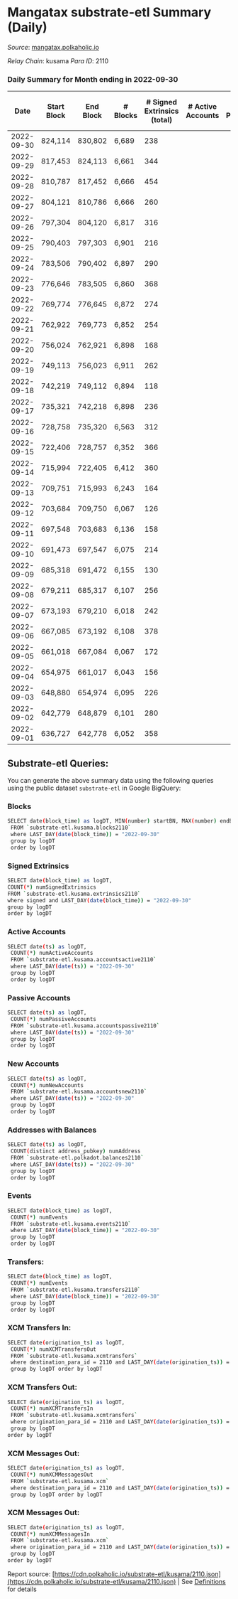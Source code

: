 # Mangatax substrate-etl Summary (Daily)

_Source_: [mangatax.polkaholic.io](https://mangatax.polkaholic.io)

*Relay Chain*: kusama
*Para ID*: 2110



### Daily Summary for Month ending in 2022-09-30


| Date | Start Block | End Block | # Blocks | # Signed Extrinsics (total) | # Active Accounts | # Passive | # New | # Addresses with Balances | # Events | # Transfers | # XCM Transfers In | # XCM Transfers Out | # XCM In | # XCM Out | Issues | 
| ---- | ----------- | --------- | -------- | --------------------------- | ----------------- | --------- | ----- | ------------------------- | -------- | ----------- | ------------------ | ------------------- | -------- | --------- | ------ |
| 2022-09-30 | 824,114 | 830,802 | 6,689 | 238 |  |  |  | 1,339 | 14,012 |   | 13 ($1,072.61) | 8 ($1,470.35) | 13 | 8 |  |
| 2022-09-29 | 817,453 | 824,113 | 6,661 | 344 |  |  |  | 1,339 | 14,058 | 1  | 24 ($1,142.74) | 2 ($5,942.95) | 24 | 23 |  |
| 2022-09-28 | 810,787 | 817,452 | 6,666 | 454 |  |  |  | 1,335 | 14,134 | 3  | 26 ($21,768.09) |   | 25 | 23 |  |
| 2022-09-27 | 804,121 | 810,786 | 6,666 | 260 |  |  |  | 1,329 | 13,843 |   | 14 ($560.57) |   | 14 | 10 |  |
| 2022-09-26 | 797,304 | 804,120 | 6,817 | 316 |  |  |  | 1,328 | 14,289 | 2  | 23 ($129.31) | 19 ($12,320.67) | 23 | 17 |  |
| 2022-09-25 | 790,403 | 797,303 | 6,901 | 216 |  |  |  | 1,322 | 14,325 |   | 14 ($1,230.13) | 1 ($6.01) | 14 | 12 |  |
| 2022-09-24 | 783,506 | 790,402 | 6,897 | 290 |  |  |  | 1,321 | 14,349 | 5  | 15 ($719.55) |   | 15 | 11 |  |
| 2022-09-23 | 776,646 | 783,505 | 6,860 | 368 |  |  |  | 1,320 | 14,363 | 5  | 13 ($670.63) | 10 ($722.74) | 13 | 14 |  |
| 2022-09-22 | 769,774 | 776,645 | 6,872 | 274 |  |  |  | 1,317 | 14,351 | 2  | 16 ($2,096.48) | 14 ($1,145.03) | 17 | 18 |  |
| 2022-09-21 | 762,922 | 769,773 | 6,852 | 254 |  |  |  | 1,314 | 14,265 | 2  | 11 ($935.53) | 7 ($336.32) | 11 | 13 |  |
| 2022-09-20 | 756,024 | 762,921 | 6,898 | 168 |  |  |  | 1,312 | 14,230 |   | 14 ($281.23) | 2 ($69.73) | 14 | 6 |  |
| 2022-09-19 | 749,113 | 756,023 | 6,911 | 262 |  |  |  | 1,312 | 14,411 | 1  | 17 ($602.87) | 10 ($398.49) | 17 | 11 |  |
| 2022-09-18 | 742,219 | 749,112 | 6,894 | 118 |  |  |  | 1,308 | 14,189 |   | 7 ($224.58) | 1  | 7 | 9 |  |
| 2022-09-17 | 735,321 | 742,218 | 6,898 | 236 |  |  |  | 1,308 | 14,330 |   | 9 ($180.24) | 12 ($650.33) | 9 | 16 |  |
| 2022-09-16 | 728,758 | 735,320 | 6,563 | 312 |  |  |  | 1,306 | 13,709 |   | 15 ($726.44) | 8 ($296.50) | 15 | 15 |  |
| 2022-09-15 | 722,406 | 728,757 | 6,352 | 366 |  |  |  | 1,305 | 13,387 | 1  | 32 ($3,514.26) | 10 ($127.35) | 33 | 15 |  |
| 2022-09-14 | 715,994 | 722,405 | 6,412 | 360 |  |  |  | 1,301 | 13,546 |   | 32 ($2,017.73) | 12 ($1,133.81) | 32 | 20 |  |
| 2022-09-13 | 709,751 | 715,993 | 6,243 | 164 |  |  |  | 1,297 | 12,892 |   | 8 ($171.62) | 8 ($388.86) | 8 | 9 |  |
| 2022-09-12 | 703,684 | 709,750 | 6,067 | 126 |  |  |  | 1,296 | 12,508 |   | 4 ($10.75) | 5 ($550.01) | 4 | 7 |  |
| 2022-09-11 | 697,548 | 703,683 | 6,136 | 158 |  |  |  | 1,294 | 12,669 |   | 10 ($506.08) | 3 ($179.38) | 10 | 5 |  |
| 2022-09-10 | 691,473 | 697,547 | 6,075 | 214 |  |  |  | 1,294 | 12,611 |   | 8 ($137.86) | 7 ($909.66) | 8 | 10 |  |
| 2022-09-09 | 685,318 | 691,472 | 6,155 | 130 |  |  |  | 1,293 | 12,682 | 1  | 7 ($41.77) | 3 ($4,768.99) | 8 | 6 |  |
| 2022-09-08 | 679,211 | 685,317 | 6,107 | 256 |  |  |  | 1,293 | 12,746 |   | 15 ($4,970.14) | 4 ($194.05) | 15 | 8 |  |
| 2022-09-07 | 673,193 | 679,210 | 6,018 | 242 |  |  |  | 1,291 | 12,567 | 3  | 7 ($279.11) | 11 ($2,396.71) | 7 | 10 |  |
| 2022-09-06 | 667,085 | 673,192 | 6,108 | 378 |  |  |  | 1,289 | 12,867 | 6  | 7 ($1,605.49) | 4 ($113.16) | 8 | 4 |  |
| 2022-09-05 | 661,018 | 667,084 | 6,067 | 172 |  |  |  | 1,285 | 12,567 |   | 10 ($266.93) | 4 ($105.09) | 11 | 8 |  |
| 2022-09-04 | 654,975 | 661,017 | 6,043 | 156 |  |  |  | 1,281 | 12,477 |   | 5 ($71.58) | 1 ($42.46) | 5 | 6 |  |
| 2022-09-03 | 648,880 | 654,974 | 6,095 | 226 |  |  |  | 1,281 | 12,711 |   | 17 ($3,803.86) | 5 ($2,126.26) | 17 | 8 |  |
| 2022-09-02 | 642,779 | 648,879 | 6,101 | 280 |  |  |  | 1,277 | 12,775 |   | 23 ($353.06) | 12 ($688.61) | 23 | 15 |  |
| 2022-09-01 | 636,727 | 642,778 | 6,052 | 358 |  |  |  | 1,270 | 12,804 | 4  | 30 ($833.66) | 24 ($11,520.87) | 33 | 28 |  |

## Substrate-etl Queries:
You can generate the above summary data using the following queries using the public dataset `substrate-etl` in Google BigQuery:

### Blocks
```bash
SELECT date(block_time) as logDT, MIN(number) startBN, MAX(number) endBN, COUNT(*) numBlocks 
 FROM `substrate-etl.kusama.blocks2110`  
 where LAST_DAY(date(block_time)) = "2022-09-30" 
 group by logDT 
 order by logDT
```

### Signed Extrinsics
```bash
SELECT date(block_time) as logDT, 
COUNT(*) numSignedExtrinsics 
FROM `substrate-etl.kusama.extrinsics2110`  
where signed and LAST_DAY(date(block_time)) = "2022-09-30" 
group by logDT 
order by logDT
```

### Active Accounts
```bash
SELECT date(ts) as logDT, 
 COUNT(*) numActiveAccounts 
 FROM `substrate-etl.kusama.accountsactive2110` 
 where LAST_DAY(date(ts)) = "2022-09-30" 
 group by logDT 
 order by logDT
```

### Passive Accounts
```bash
SELECT date(ts) as logDT, 
 COUNT(*) numPassiveAccounts 
 FROM `substrate-etl.kusama.accountspassive2110` 
 where LAST_DAY(date(ts)) = "2022-09-30" 
 group by logDT 
 order by logDT
```

### New Accounts
```bash
SELECT date(ts) as logDT, 
 COUNT(*) numNewAccounts 
 FROM `substrate-etl.kusama.accountsnew2110` 
 where LAST_DAY(date(ts)) = "2022-09-30" 
 group by logDT
 order by logDT
```

### Addresses with Balances
```bash
SELECT date(ts) as logDT,
 COUNT(distinct address_pubkey) numAddress 
 FROM `substrate-etl.polkadot.balances2110` 
 where LAST_DAY(date(ts)) = "2022-09-30" 
 group by logDT 
 order by logDT
```

### Events
```bash
SELECT date(block_time) as logDT, 
 COUNT(*) numEvents 
 FROM `substrate-etl.kusama.events2110` 
 where LAST_DAY(date(block_time)) = "2022-09-30" 
 group by logDT 
 order by logDT
```

### Transfers:
```bash
SELECT date(block_time) as logDT, 
 COUNT(*) numEvents 
 FROM `substrate-etl.kusama.transfers2110` 
 where LAST_DAY(date(block_time)) = "2022-09-30" 
 group by logDT 
 order by logDT
```

### XCM Transfers In:
```bash
SELECT date(origination_ts) as logDT, 
 COUNT(*) numXCMTransfersOut 
 FROM `substrate-etl.kusama.xcmtransfers` 
 where destination_para_id = 2110 and LAST_DAY(date(origination_ts)) = "2022-09-30" 
 group by logDT order by logDT
```

### XCM Transfers Out:
```bash
SELECT date(origination_ts) as logDT, 
 COUNT(*) numXCMTransfersIn 
 FROM `substrate-etl.kusama.xcmtransfers` 
 where origination_para_id = 2110 and LAST_DAY(date(origination_ts)) = "2022-09-30" 
 group by logDT 
order by logDT
```

### XCM Messages Out:
```bash
SELECT date(origination_ts) as logDT, 
 COUNT(*) numXCMMessagesOut 
 FROM `substrate-etl.kusama.xcm` 
 where destination_para_id = 2110 and LAST_DAY(date(origination_ts)) = "2022-09-30" 
 group by logDT order by logDT
```

### XCM Messages Out:
```bash
SELECT date(origination_ts) as logDT, 
 COUNT(*) numXCMMessagesIn 
 FROM `substrate-etl.kusama.xcm` 
 where origination_para_id = 2110 and LAST_DAY(date(origination_ts)) = "2022-09-30" 
 group by logDT 
order by logDT
```


Report source: [https://cdn.polkaholic.io/substrate-etl/kusama/2110.json](https://cdn.polkaholic.io/substrate-etl/kusama/2110.json) | See [Definitions](/DEFINITIONS.md) for details
